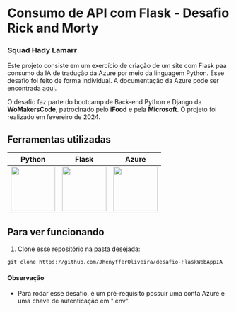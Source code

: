 ﻿# Consumo de API com Flask - Desafio Rick and Morty
### Squad Hady Lamarr

Este projeto consiste em um exercício de criação de um site com Flask paa consumo da IA de tradução da Azure por meio da linguagem Python. Esse desafio foi feito de forma individual. A documentação da Azure pode ser encontrada [aqui](https://learn.microsoft.com/pt-br/training/modules/python-flask-build-ai-web-app/).

O desafio faz parte do bootcamp de Back-end Python e Django da **WoMakersCode**, patrocinado pelo **iFood** e pela **Microsoft**. O projeto foi realizado em fevereiro de 2024.

## Ferramentas utilizadas

| Python | Flask | Azure | 
| ------ | ----- | ----- | 
| <img src="https://s3.dualstack.us-east-2.amazonaws.com/pythondotorg-assets/media/files/python-logo-only.svg" width="100"> | <img src="https://cdn.freebiesupply.com/logos/large/2x/flask-logo-png-transparent.png" width="100"> | <img src="https://upload.wikimedia.org/wikipedia/commons/f/fa/Microsoft_Azure.svg" width="100"> |

## Para ver funcionando

1.  Clone esse repositório na pasta desejada:
~~~
git clone https://github.com/JhenyfferOliveira/desafio-FlaskWebAppIA
~~~

#### **Observação**
+ Para rodar esse desafio, é um pré-requisito possuir uma conta Azure e uma chave de autenticação em ".env".
